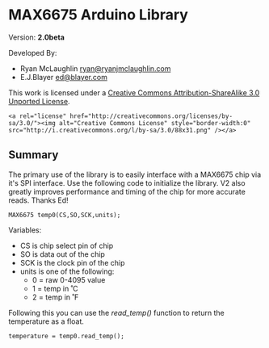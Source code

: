 MAX6675 Arduino Library
=======================
Version: **2.0beta**
 
Developed By:

*	Ryan McLaughlin <ryan@ryanjmclaughlin.com>
*	E.J.Blayer <ed@blayer.com>

This work is licensed under a <a rel="license" href="http://creativecommons.org/licenses/by-sa/3.0/">Creative Commons Attribution-ShareAlike 3.0 Unported License</a>.

	<a rel="license" href="http://creativecommons.org/licenses/by-sa/3.0/"><img alt="Creative Commons License" style="border-width:0" src="http://i.creativecommons.org/l/by-sa/3.0/88x31.png" /></a>


Summary
-------

The primary use of the library is to easily interface with a MAX6675 chip via it's SPI interface.  Use the following code to initialize the library.  V2 also greatly improves performance and timing of the chip for more accurate reads.  Thanks Ed!

	MAX6675 temp0(CS,SO,SCK,units);

Variables:	

*	CS is chip select pin of chip
*	SO is data out of the chip
*	SCK is the clock pin of the chip
*	units is one of the following:
	*	0 = raw 0-4095 value
	*	1 = temp in ˚C
	*	2 = temp in ˚F
	
Following this you can use the _read_temp()_ function to return the temperature as a float.

	temperature = temp0.read_temp();
	